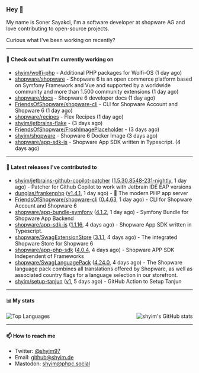 ### Hey 👋

My name is Soner Sayakci, I'm a software developer at shopware AG and love contributing to open-source projects.

Curious what I've been working on recently?

---

#### 👷 Check out what I'm currently working on

- [shyim/wolfi-php](https://github.com/shyim/wolfi-php) - Additional PHP packages for Wolfi-OS (1 day ago)
- [shopware/shopware](https://github.com/shopware/shopware) - Shopware 6 is an open commerce platform based on Symfony Framework and Vue and supported by a worldwide community and more than 1.500 community extensions (1 day ago)
- [shopware/docs](https://github.com/shopware/docs) - Shopware 6 developer docs (1 day ago)
- [FriendsOfShopware/shopware-cli](https://github.com/FriendsOfShopware/shopware-cli) - CLI for Shopware Account and Shopware 6 (1 day ago)
- [shopware/recipes](https://github.com/shopware/recipes) - Flex Recipes (1 day ago)
- [shyim/jetbrains-flake](https://github.com/shyim/jetbrains-flake) -  (3 days ago)
- [FriendsOfShopware/FroshImagePlaceholder](https://github.com/FriendsOfShopware/FroshImagePlaceholder) -  (3 days ago)
- [shyim/shopware](https://github.com/shyim/shopware) - Shopware 6 Docker Image (3 days ago)
- [shopware/app-sdk-js](https://github.com/shopware/app-sdk-js) - Shopware App SDK written in Typescript. (4 days ago)

---

#### 🔭 Latest releases I've contributed to

- [shyim/jetbrains-github-copilot-patcher](https://github.com/shyim/jetbrains-github-copilot-patcher) ([1.5.30.8548-231-nightly](https://github.com/shyim/jetbrains-github-copilot-patcher/releases/tag/1.5.30.8548-231-nightly), 1 day ago) - Patcher for Github Copilot to work with Jetbrain IDE EAP versions
- [dunglas/frankenphp](https://github.com/dunglas/frankenphp) ([v1.4.1](https://github.com/dunglas/frankenphp/releases/tag/v1.4.1), 1 day ago) - 🧟 The modern PHP app server
- [FriendsOfShopware/shopware-cli](https://github.com/FriendsOfShopware/shopware-cli) ([0.4.63](https://github.com/FriendsOfShopware/shopware-cli/releases/tag/0.4.63), 1 day ago) - CLI for Shopware Account and Shopware 6
- [shopware/app-bundle-symfony](https://github.com/shopware/app-bundle-symfony) ([4.1.2](https://github.com/shopware/app-bundle-symfony/releases/tag/4.1.2), 1 day ago) - Symfony Bundle for Shopware App Backend
- [shopware/app-sdk-js](https://github.com/shopware/app-sdk-js) ([1.1.16](https://github.com/shopware/app-sdk-js/releases/tag/1.1.16), 4 days ago) - Shopware App SDK written in Typescript.
- [shopware/SwagExtensionStore](https://github.com/shopware/SwagExtensionStore) ([3.1.1](https://github.com/shopware/SwagExtensionStore/releases/tag/3.1.1), 4 days ago) - The integrated Shopware Store for Shopware 6
- [shopware/app-php-sdk](https://github.com/shopware/app-php-sdk) ([4.0.4](https://github.com/shopware/app-php-sdk/releases/tag/4.0.4), 4 days ago) - Shopware APP SDK Independent of Frameworks
- [shopware/SwagLanguagePack](https://github.com/shopware/SwagLanguagePack) ([4.24.0](https://github.com/shopware/SwagLanguagePack/releases/tag/4.24.0), 4 days ago) - The Shopware language pack combines all translations offered by Shopware, as well as associated country flags for a language selection in our storefront.
- [shyim/setup-tanjun](https://github.com/shyim/setup-tanjun) ([v1](https://github.com/shyim/setup-tanjun/releases/tag/v1), 5 days ago) - GitHub Action to Setup Tanjun

---

#### 📊 My stats

<img align="right" alt="shyim's GitHub stats" src="https://github-readme-stats.vercel.app/api?username=shyim&count_private=1&show_icons=true&" />

![Top Languages](https://github-readme-stats.vercel.app/api/top-langs/?username=shyim)

---

#### 📫 How to reach me

- Twitter: [@shyim97](https://twitter.com/shyim97)
- Email: [github@shyim.de](mailto://github@shyim.de)
- Mastodon: <a rel="me" href="https://phpc.social/@shyim">shyim@phpc.social</a>
